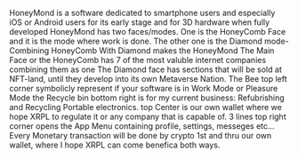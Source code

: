 HoneyMond is a software dedicated to smartphone users and especially iOS or Android users for its early stage and for 3D hardware when fully developed
HoneyMond has two faces/modes. One is the HoneyComb Face and it is the mode where work is done. The other one is the Diamond mode- Combining HoneyComb With Diamond makes the HoneyMond
The Main Face or the HoneyComb has 7 of the most valuble internet companies combining them as one
The Diamond face has sections that will be sold at NFT-land, until they develop into its own Metaverse Nation. 
The Bee top left corner symbolicly represent if your software is in Work Mode or Pleasure Mode
the Recycle bin bottom right is for my current business: Refubrishing and Recycling Portable electronics.
top Center is our own wallet where we hope XRPL to regulate it or any company that is capable of. 
3 lines top right corner opens the App Menu containing profile, settings, messeges etc... 
Every Monetary transaction will be done by crypto 1st and thru our own wallet, where I hope XRPL can come benefica both ways. 
